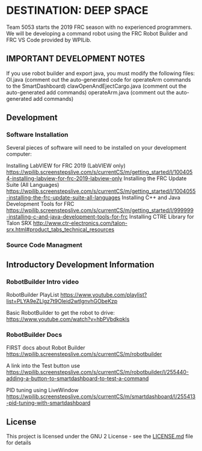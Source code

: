 
# DESTINATION: DEEP SPACE
Team 5053 starts the 2019 FRC season with no experienced programmers.  We will be developing a command robot using the FRC Robot Builder and FRC VS Code provided by WPILib.

## IMPORTANT DEVELOPMENT NOTES
If you use robot builder and export java, you must modify the following files:
OI.java (comment out the auto-generated code for operateArm commands to the SmartDashboard)
clawOpenAndEjectCargo.java (comment out the auto-generated add commands)
operateArm.java (comment out the auto-generated add commands)


## Development
### Software Installation
Several pieces of software will need to be installed on your development computer:

Installing LabVIEW for FRC 2019 (LabVIEW only)
     https://wpilib.screenstepslive.com/s/currentCS/m/getting_started/l/1004054-installing-labview-for-frc-2019-labview-only
Installing the FRC Update Suite (All Languages)
     https://wpilib.screenstepslive.com/s/currentCS/m/getting_started/l/1004055-installing-the-frc-update-suite-all-languages
Installing C++ and Java Development Tools for FRC
     https://wpilib.screenstepslive.com/s/currentCS/m/getting_started/l/999999-installing-c-and-java-development-tools-for-frc
Installing CTRE Library for Talon SRX
     http://www.ctr-electronics.com/talon-srx.html#product_tabs_technical_resources

### Source Code Managment

## Introductory Development Information

### RobotBuilder Intro video

RobotBuilder PlayList
https://www.youtube.com/playlist?list=PLYA9eZLlgz7t9Oleid2wtlgnvhGObeKzp

Basic RobotBuilder to get the robot to drive:
https://www.youtube.com/watch?v=hbPVbdkpkls


### RobotBuilder Docs

FIRST docs about Robot Builder
https://wpilib.screenstepslive.com/s/currentCS/m/robotbuilder

A link into the Test button use  https://wpilib.screenstepslive.com/s/currentCS/m/robotbuilder/l/255440-adding-a-button-to-smartdashboard-to-test-a-command

PID tuning using LiveWindow https://wpilib.screenstepslive.com/s/currentCS/m/smartdashboard/l/255413-pid-tuning-with-smartdashboard


## License

This project is licensed under the GNU 2 License - see the [LICENSE.md](LICENSE.md) file for details